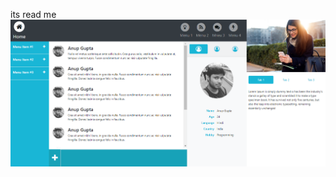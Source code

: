 its read me
![alt text](https://github.com/anupgupta-arg/anupgupta-blog.github.io/blob/master/freelancer/anupblog.png)
